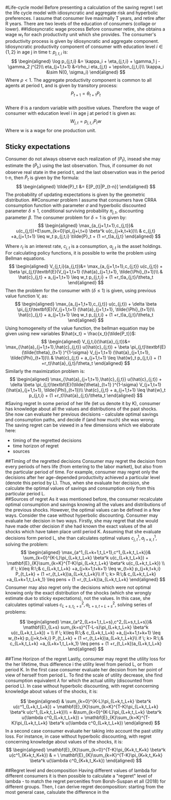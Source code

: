 #Life-cycle model
Before presenting a calculation of the saving regret I set the life cycle model with idiosyncratic and aggregate risk and hyperbolic preferences. I assume that consumer live maximally T years, and retire after R years. There are two levels of the education of consumers (collage or lower).
##Idiosyncratic wage process
Before consumer retire, she obtains a wage $w_t$ for each productivity unit which she provides. The consumer's productivity process is given by idiosyncratic and aggregate component. Idiosyncratic productivity component of consumer with education level $i\in \lbrace 1,2 \rbrace$ in age j in time t: $p_{j,t,i}$ is:
$$
\begin{aligned}
\log p_{j,t,i} &= \kappa_i + \eta_{j,t,i} + \gamma_1 j -\gamma_2 j^{2}\\
eta_{j+1,t+1} &=\rho_i eta_{j,t} + \epsilon_{j,t,i}\\
\kappa_i &\sim N(0, \sigma_i)
\end{aligned}
$$
Where $\rho<1$. The aggregate productivity component is common to all agents at period t, and is given by transitory process:
$$
P_{t+1} = \theta_{t+1}P_t
$$  
Where $\theta$ is a random variable with positive values.
Therefore the wage of consumer with education level i in age j at period t is given as:
$$
W_{j,t} = p_{j,t,i} P_t w
$$
Where w is a wage for one production unit.
## Sticky expectations
Consumer do not always observe each realization of ($P_t$), insead she may estimate the ($\tilde{P}_t$,) using the last observation. Thus, if consumer do not observe real state in the period t, and the last observation was in the period t-n, then $\tilde{P}_t$ is given by the formula:
$$
\begin{aligned}
\tilde{P}_t &= E[P_{t}|P_{t-n}]
\end{aligned}
$$
The probability of updating expectations is given by the geometric distribution.
##Consumer problem
I assume that consumers have CRRA consumption function with parameter $\sigma$ and hyperbolic discounted parameter $\delta\leq 1$, conditional surviving probability $\pi_{j,t}$, discounting parameter $\beta$. The consumer problem for $\delta =1$ is given by:
$$
\begin{aligned}
\max_{a_{j+1,t+1},c_{j,t}}& u(c_{j,t})+E\sum_{k=0}\pi_{j+i,t+i} \beta^k u(c_{j+k,t+k})\\
& c_{j,t} +a_{j+1,t+1} \leq w_t p_{j,t,i} \tilde{P}_t   + (1 +r_t)a_{j,t}  
\end{aligned}      
$$

Where $r_t$ is an interest rate, $c_{j,t}$ is a consumption, $a_{j,t}$ is the asset holdings.  
For calculating policy functions, it is possible to write the problem using Bellman equations.
$$
\begin{aligned}
V_{j,t,i}(a_{j,t})&= \max_{a_{j+1,t+1},c_{j,t}}  u(c_{j,t}) + \beta \pi_{j,t}\textbf{E}(V_{j+1,t+1} (\hat{a}_{j+1,t+1}, \tilde{\Phi}_{t+1})\\
& \hat{c}_{j,t} + a_{j+1,t+1} \leq w_t p_{j,t,i} + (1 +r_t)a_{j,t}/\theta_t   
\end{aligned}
$$
Then the problem for the consumer with ($\delta \leq 1$) is given, using previous value function V, as:
$$
\begin{aligned}
\max_{a_{j+1,t+1},c_{j,t}}  u(c_{j,t}) + \delta \beta \pi_{j,t}\textbf{E}(V_{j+1,t+1} (\hat{a}_{j+1,t+1}, \tilde{\Phi}_{t+1})\\
\hat{c}_{j,t} + a_{j+1,t+1} \leq w_t p_{j,t,i} + (1 +r_t)a_{j,t}/\theta_t   
\end{aligned}
$$
Using homogeneity of the value function, the bellman equation may be given using new variables $\hat{x_t} = \frac{x_t}{\tilde{P_t}}$:
$$
\begin{aligned}
V_{j,t,i}(\hat{a}_{j,t})&= \max_{\hat{a}_{j+1,t+1},\hat{c}_{j,t}}  u(\hat{c}_{j,t}) + \beta \pi_{j,t}\textbf{E}(\tilde{\theta}_{t+1} )^{1-\sigma} V_{j+1,t+1} (\hat{a}_{j+1,t+1}, \tilde{\Phi}_{t+1})\\
& \hat{c}_{j,t} + a_{j+1,t+1} \leq \hat{w}_t p_{j,t,i} + (1 +r_t)\hat{a}_{j,t}/\theta_t   
\end{aligned}
$$
Similarly the maximization problem is:
$$
\begin{aligned}
\max_{\hat{a}_{j+1,t+1},\hat{c}_{j,t}}  u(\hat{c}_{j,t}) + \delta \beta \pi_{j,t}\textbf{E}(\tilde{\theta}_{t+1} )^{1-\sigma} V_{j+1,t+1} (\hat{a}_{j+1,t+1}, \tilde{\Phi}_{t+1})\\
 \hat{c}_{j,t} + a_{j+1,t+1} \leq \hat{w}_t p_{j,t,i} + (1 +r_t)\hat{a}_{j,t}/\theta_t   
\end{aligned}
$$
#Saving regret
In some period of her life (let us denote it by K), consumer has knowledge about all the values and distributions of the past shocks. She now can evaluate her previous decisions - calculate optimal savings and consumption paths, and decide if (and how much) she was wrong.   
The saving regret can be viewed in a few dimensions which we elaborate here:
- timing of the regretted decisions
- time horizon of regret       
- sources

##Timing of the regretted decisions
Consumer may regret the decision from every periods of hers life (from entering to the labor market), but also from the particular period of time. For example, consumer may regret only the decisions after her age-depended productivity achieved a particular level (denote this period by L). Thus, when she evaluate her decision, she calculate the optimal values of savings and consumption only from this particular period L.   
##Sources of regret
As it was mentioned before, the consumer recalculate optimal consumption and savings knowing all the values and distributions of the previous shocks. However, the optimal values can be defined in a few ways.
Consider the case without hyperbolic discounting. Consumer may evaluate her decision in two ways. Firstly, she may regret that she would have made other decision if she had known the exact values of the all shocks which have taken place until period K. Assuming that she evaluate decisions form period L, she than calculates optimal values $c^{1}_{j,t}, a^{1}_{j+k,t}$, solving the problem:
$$ \begin{aligned}
\max_{a^1_{L+k+1,t_L+1},c^1_{L+k,t_L+k}}&  \sum_{k=0}^{K-L}\pi_{L+k,t_L+k} \beta^k u(c_{L+k,t_L+k}) + \mathbf{E}_{K}\sum_{k=K}^{T-K}\pi_{L+k,t_L+k} \beta^k u(c_{L+k,t_L+k}) \\
if \; k\leq R:\;& c_{L+k,t_L+k} +a_{j+k+1,t+k+1} \leq w_{t+k} p_{j+k,t+k,i} P_{t_L+k}   + (1 +r_{t_L+k})a_{L+k,t_L+k}\\
if \; k> R:\;& c_{L+k,t_L+k} +a_{L+k+1,t_L+k_1} \leq pens + (1 +r_{t_L+k})a_{L+k,t_L+k}
\end{aligned}   $$
Consumer may also regret only the decisions which were not optimal knowing only the exact distribution of the shocks (which she wrongly estimate due to sticky expectations), not the values. In this case, she calculates optimal values $c^{2}_{L+s,t_L+s}, a^{2}_{L+s,t+L +s}$, solving series of problems:

$$ \begin{aligned}
\max_{a^2_{L+s+1,t_L+s},c^2_{L+s,t_L+s}}&  \mathbf{E}_{L+s} sum_{k=s}^{T-L-s}\pi_{L+k,t_L+k} \beta^k u(c_{L+k,t_L+k}) +  \\
if \; k\leq R:\;& c_{L+k,t_L+k} +a_{j+k+1,t+k+1} \leq w_{t+k} p_{j+k,t+k,i} P_{t_L+k}   + (1 +r_{t_L+k})a_{L+k,t_L+k}\\
if \; k> R:\;& c_{L+k,t_L+k} +a_{L+k+1,t_L+k_1} \leq pens + (1 +r_{t_L+k})a_{L+k,t_L+k}
\end{aligned}   $$           

##Time Horizon of the regret
Lastly, consumer may regret the utility loss for the her lifetime, thus difference i the utility level from period L, or from period K. In the first case consumer evaluate her decsion from her point of view of herself from period L. To find the scale of utility decrease, she find consumption equivalent $\lambda$ for which the actual utility (discounted from period L). In case without hyperbolic discounting, with regret concerning knowledge about values of the shocks, it is:

$$ \begin{aligned}
&  \sum_{k=0}^{K-L}\pi_{L+k,t_L+k} \beta^k u(c^1_{L+k,t_L+k}) + \mathbf{E}_{K}\sum_{k=K}^{T-K}\pi_{L+k,t_L+k} \beta^k u(c^1_{L+k,t_L+k})\\
   = &\sum_{k=0}^{K-L}\pi_{L+k,t_L+k} \beta^k u(\lambda c^0_{L+k,t_L+k}) + \mathbf{E}_{K}\sum_{k=K}^{T-K}\pi_{L+k,t_L+k} \beta^k u(\lambda c^0_{L+k,t_L+k})
\end{aligned}   $$
In a second case consumer evaluate her taking into account the past utility loss. For instance, in case without hyperbolic discounting, with regret concerning knowledge about values of the shocks, it is:   
$$ \begin{aligned}
  \mathbf{E}_{K}\sum_{k=0}^{T-K}\pi_{K+k,t_K+k} \beta^k u(c^1_{K+k,t_K+k}) & = \ \mathbf{E}_{K}\sum_{k=K}^{T-K}\pi_{K+k,t_K+k} \beta^k u(\lambda c^0_{K+k,t_K+k})
\end{aligned}   $$


##Regret level and decomposition
Having different values of lambda for different consumers it is then possible to calculate a "regeret" level of lambda - to match the regret percenitles from Borsh-Suspan et all (2018) for different groups. Then, I can derive regret decomposition:
starting from the most general case, calsulate the difference in the
